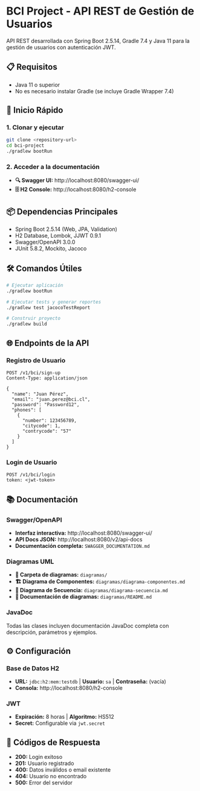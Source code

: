 # BCI Project - API REST de Gestión de Usuarios

API REST desarrollada con Spring Boot 2.5.14, Gradle 7.4 y Java 11 para la gestión de usuarios con autenticación JWT.


## 📋 Requisitos

- Java 11 o superior
- No es necesario instalar Gradle (se incluye Gradle Wrapper 7.4)

## 🚀 Inicio Rápido

### 1. Clonar y ejecutar
```bash
git clone <repository-url>
cd bci-project
./gradlew bootRun
```

### 2. Acceder a la documentación
- **🔍 Swagger UI:** http://localhost:8080/swagger-ui/
- **🗄️ H2 Console:** http://localhost:8080/h2-console

## 📦 Dependencias Principales

- Spring Boot 2.5.14 (Web, JPA, Validation)
- H2 Database, Lombok, JJWT 0.9.1
- Swagger/OpenAPI 3.0.0
- JUnit 5.8.2, Mockito, Jacoco

## 🛠️ Comandos Útiles

```bash
# Ejecutar aplicación
./gradlew bootRun

# Ejecutar tests y generar reportes
./gradlew test jacocoTestReport

# Construir proyecto
./gradlew build
```

## 🌐 Endpoints de la API

### Registro de Usuario
```http
POST /v1/bci/sign-up
Content-Type: application/json

{
  "name": "Juan Pérez",
  "email": "juan.perez@bci.cl",
  "password": "Password12",
  "phones": [
    {
      "number": 123456789,
      "citycode": 1,
      "contrycode": "57"
    }
  ]
}
```

### Login de Usuario
```http
POST /v1/bci/login
token: <jwt-token>
```

## 📚 Documentación

### Swagger/OpenAPI
- **Interfaz interactiva:** http://localhost:8080/swagger-ui/
- **API Docs JSON:** http://localhost:8080/v2/api-docs
- **Documentación completa:** `SWAGGER_DOCUMENTATION.md`

### Diagramas UML
- **📁 Carpeta de diagramas:** `diagramas/`
- **🏗️ Diagrama de Componentes:** `diagramas/diagrama-componentes.md`
- **🔄 Diagrama de Secuencia:** `diagramas/diagrama-secuencia.md`
- **📖 Documentación de diagramas:** `diagramas/README.md`

### JavaDoc
Todas las clases incluyen documentación JavaDoc completa con descripción, parámetros y ejemplos.

## ⚙️ Configuración

### Base de Datos H2
- **URL:** `jdbc:h2:mem:testdb` | **Usuario:** `sa` | **Contraseña:** (vacía)
- **Consola:** http://localhost:8080/h2-console

### JWT
- **Expiración:** 8 horas | **Algoritmo:** HS512
- **Secret:** Configurable via `jwt.secret`

## 🚨 Códigos de Respuesta

- **200:** Login exitoso
- **201:** Usuario registrado
- **400:** Datos inválidos o email existente
- **404:** Usuario no encontrado
- **500:** Error del servidor